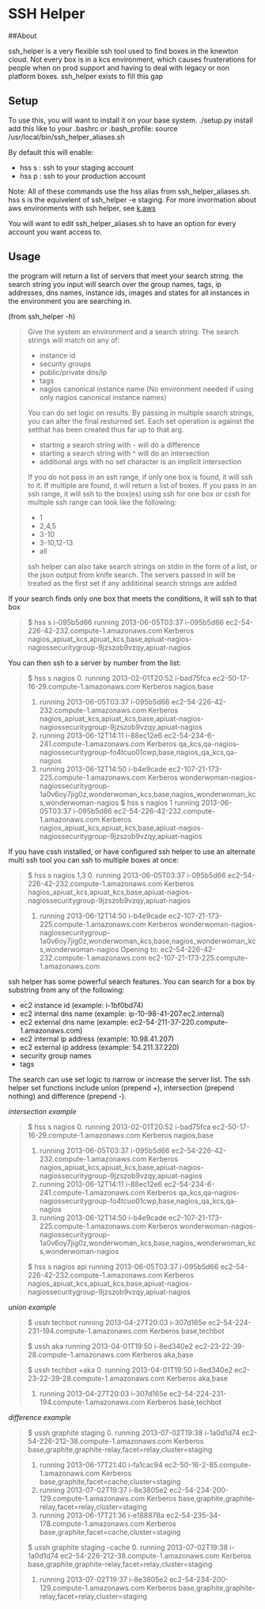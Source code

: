 # SSH Helper

##About

ssh_helper is a very flexible ssh tool used to find boxes in the knewton cloud.  Not every box is in a kcs environment, which causes frusterations for people when on prod support and having to deal with legacy or non platform boxes.  ssh_helper exists to fill this gap

## Setup

To use this, you will want to install it on your base system.
./setup.py install
add this like to your .bashrc or .bash_profile:
source /usr/local/bin/ssh_helper_aliases.sh

By default this will enable:
* hss s : ssh to your staging account
* hss p : ssh to your production account

Note: All of these commands use the hss alias from ssh_helper_aliases.sh.  hss s is the equivelent of ssh_helper -e staging.  For more invormation about aws environments with ssh helper, see [k.aws](https://github.com/Knewton/k.aws)

You will want to edit ssh_helper_aliases.sh to have an option for every account you want access to.

## Usage

the program will return a list of servers that meet your search string. the search string you input will search over the group names, tags, ip addresses, dns names, instance ids, images and states for all instances in the environment you are searching in.

(from ssh_helper -h)

> Give the system an environment and a search string. The search strings will match on any of:
>   * instance id
>   * security groups
>   * public/private dns/ip
>   * tags
>   * nagios canonical instance name
>     (No environment needed if using only nagios canonical instance names)
>  
> You can do set logic on results.  By passing in multiple search strings, you can alter the final resturned set.  Each set operation is against the setthat has been created thus far up to that arg.
>   * starting a search string with - will do a difference
>   * starting a search string with ^ will do an intersection
>   * additional args with no set character is an implicit intersection
>  
> If you do not pass in an ssh range, if only one box is found, it will ssh to it.  If multiple are found, it will return a list of boxes.
> If you pass in an ssh range, it will ssh to the box(es) using ssh for one box or cssh for multiple
>   ssh range can look like the following:
>   * 1
>   * 2,4,5
>   * 3-10
>   * 3-10,12-13
>   * all
>  
> ssh helper can also take search strings on stdin in the form of a list, or the json output from knife search.  The servers passed in will be treated as the first set if any additional search strings are added


If your search finds only one box that meets the conditions, it will ssh to that box
> $ hss s i-095b5d66
> running 2013-06-05T03:37    i-095b5d66  ec2-54-226-42-232.compute-1.amazonaws.com   Kerberos    nagios_apiuat_kcs,apiuat_kcs,base,apiuat-nagios-nagiossecuritygroup-9jzszob9vzqy,apiuat-nagios
>  
> <opening ssh session>

You can then ssh to a server by number from the list:
> $ hss s nagios
> 0. running  2013-02-01T20:52    i-bad75fca  ec2-50-17-16-29.compute-1.amazonaws.com Kerberos    nagios,base
> 1. running  2013-06-05T03:37    i-095b5d66  ec2-54-226-42-232.compute-1.amazonaws.com   Kerberos    nagios_apiuat_kcs,apiuat_kcs,base,apiuat-nagios-nagiossecuritygroup-9jzszob9vzqy,apiuat-nagios
> 2. running  2013-06-12T14:11    i-88ec12e6  ec2-54-234-6-241.compute-1.amazonaws.com    Kerberos    qa_kcs,qa-nagios-nagiossecuritygroup-fo4tcuo01cwp,base,nagios_qa_kcs,qa-nagios
> 3. running  2013-06-12T14:50    i-b4e9cade  ec2-107-21-173-225.compute-1.amazonaws.com  Kerberos    wonderwoman-nagios-nagiossecuritygroup-1a0v6oy7jig0z,wonderwoman_kcs,base,nagios_wonderwoman_kcs,wonderwoman-nagios
> $ hss s nagios 1
> running 2013-06-05T03:37    i-095b5d66  ec2-54-226-42-232.compute-1.amazonaws.com   Kerberos    nagios_apiuat_kcs,apiuat_kcs,base,apiuat-nagios-nagiossecuritygroup-9jzszob9vzqy,apiuat-nagios
> 
> <opening ssh session>

If you have cssh installed, or have configured ssh helper to use an alternate multi ssh tool you can ssh to multiple boxes at once:
> $ hss s nagios 1,3
> 0. running  2013-06-05T03:37    i-095b5d66  ec2-54-226-42-232.compute-1.amazonaws.com   Kerberos    nagios_apiuat_kcs,apiuat_kcs,base,apiuat-nagios-nagiossecuritygroup-9jzszob9vzqy,apiuat-nagios
> 1. running  2013-06-12T14:50    i-b4e9cade  ec2-107-21-173-225.compute-1.amazonaws.com  Kerberos    wonderwoman-nagios-nagiossecuritygroup-1a0v6oy7jig0z,wonderwoman_kcs,base,nagios_wonderwoman_kcs,wonderwoman-nagios
> Opening to: ec2-54-226-42-232.compute-1.amazonaws.com ec2-107-21-173-225.compute-1.amazonaws.com
>  
> <Opening a cluster ssh session>


ssh helper has some powerful search features.  You can search for a box by substring from any of the following:

* ec2 instance id (example: i-1bf0bd74)
* ec2 internal dns name (example: ip-10-98-41-207.ec2.internal)
* ec2 external dns name (example: ec2-54-211-37-220.compute-1.amazonaws.com)
* ec2 internal ip address (example: 10.98.41.207)
* ec2 external ip address (example: 54.211.37.220)
* security group names
* tags

The search can use set logic to narrow or increase the server list.  The ssh helper set functions include union (prepend +), intersection (prepend nothing) and difference (prepend -).

*intersection example*

> $ hss s nagios
> 0. running  2013-02-01T20:52    i-bad75fca  ec2-50-17-16-29.compute-1.amazonaws.com Kerberos    nagios,base
> 1. running  2013-06-05T03:37    i-095b5d66  ec2-54-226-42-232.compute-1.amazonaws.com   Kerberos    nagios_apiuat_kcs,apiuat_kcs,base,apiuat-nagios-nagiossecuritygroup-9jzszob9vzqy,apiuat-nagios
> 2. running  2013-06-12T14:11    i-88ec12e6  ec2-54-234-6-241.compute-1.amazonaws.com    Kerberos    qa_kcs,qa-nagios-nagiossecuritygroup-fo4tcuo01cwp,base,nagios_qa_kcs,qa-nagios
> 3. running  2013-06-12T14:50    i-b4e9cade  ec2-107-21-173-225.compute-1.amazonaws.com  Kerberos    wonderwoman-nagios-nagiossecuritygroup-1a0v6oy7jig0z,wonderwoman_kcs,base,nagios_wonderwoman_kcs,wonderwoman-nagios
>  
> $ hss s nagios api
> running 2013-06-05T03:37    i-095b5d66  ec2-54-226-42-232.compute-1.amazonaws.com   Kerberos    nagios_apiuat_kcs,apiuat_kcs,base,apiuat-nagios-nagiossecuritygroup-9jzszob9vzqy,apiuat-nagios
> <opening ssh session>

*union example*
> $ ussh techbot
> running 2013-04-27T20:03    i-307d165e  ec2-54-224-231-194.compute-1.amazonaws.com  Kerberos    base,techbot
>  
> $ ussh aka
> running 2013-04-01T19:50    i-8ed340e2  ec2-23-22-39-28.compute-1.amazonaws.com Kerberos    aka,base
>  
> $ ussh techbot +aka
> 0. running  2013-04-01T19:50    i-8ed340e2  ec2-23-22-39-28.compute-1.amazonaws.com Kerberos    aka,base
> 1. running  2013-04-27T20:03    i-307d165e  ec2-54-224-231-194.compute-1.amazonaws.com  Kerberos    base,techbot

*difference example*
> $ ussh graphite staging
> 0. running  2013-07-02T19:38    i-1a0d1d74  ec2-54-226-212-38.compute-1.amazonaws.com   Kerberos    base,graphite,graphite-relay,facet=relay,cluster=staging
> 1. running  2013-06-17T21:40    i-fa1cac94  ec2-50-16-2-85.compute-1.amazonaws.com  Kerberos    base,graphite,facet=cache,cluster=staging
> 2. running  2013-07-02T19:37    i-8e3805e2  ec2-54-234-200-129.compute-1.amazonaws.com  Kerberos    base,graphite,graphite-relay,facet=relay,cluster=staging
> 3. running  2013-06-17T21:36    i-e188878a  ec2-54-235-34-178.compute-1.amazonaws.com   Kerberos    base,graphite,facet=cache,cluster=staging
>  
> $ ussh graphite staging -cache
> 0. running  2013-07-02T19:38    i-1a0d1d74  ec2-54-226-212-38.compute-1.amazonaws.com   Kerberos    base,graphite,graphite-relay,facet=relay,cluster=staging
> 1. running  2013-07-02T19:37    i-8e3805e2  ec2-54-234-200-129.compute-1.amazonaws.com  Kerberos    base,graphite,graphite-relay,facet=relay,cluster=staging








